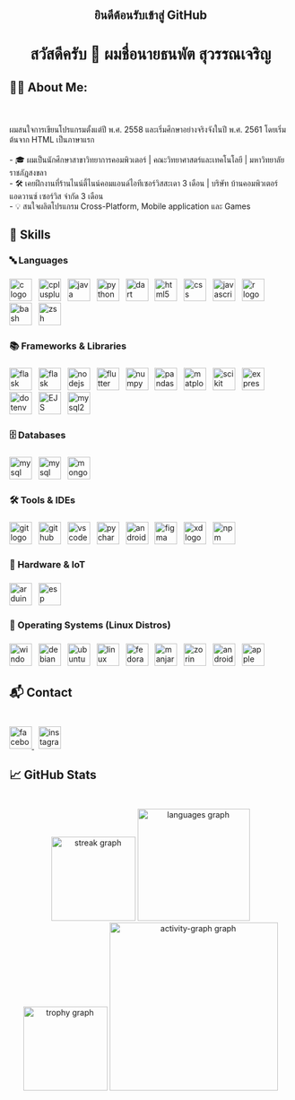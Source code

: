 <br clear="both">

<h2 align="center">ยินดีต้อนรับเข้าสู่ GitHub</h2>

###

<h1 align="center">สวัสดีครับ 👋 ผมชื่อนายธนพัต สุวรรณเจริญ</h1>

###

<h2 align="left">🧑‍💻 About Me:</h2>

###

<br clear="both">

<p align="left">ผมสนใจการเขียนโปรแกรมตั้งแต่ปี พ.ศ. 2558 และเริ่มศึกษาอย่างจริงจังในปี พ.ศ. 2561 โดยเริ่มต้นจาก HTML เป็นภาษาแรก<br><br>- 🎓 ผมเป็นนักศึกษาสาขาวิทยาการคอมพิวเตอร์ | คณะวิทยาศาสตร์และเทคโนโลยี | มหาวิทยาลัยราชภัฎสงขลา  <br>- 🛠️ เคยฝึกงานที่ร้านไนน์ตี้ไนน์คอมแอนด์ไอทีเซอร์วิสสะเดา 3 เดือน | บริษัท บ้านคอมพิวเตอร์ แอดวานซ์ เซอร์วิส จำกัด 3 เดือน<br>- 💡 สนใจผลิตโปรแกรม Cross-Platform, Mobile application และ Games</p>

###

<h2 align="left">🚀 Skills</h2>

###

<h3 align="left">🔤 Languages</h3>

###

<div align="left">
  <img src="https://img.shields.io/badge/C-A8B9CC?logo=c&logoColor=white&style=for-the-badge" height="40" alt="c logo"  />
  <img width="4" />
  <img src="https://img.shields.io/badge/C++-00599C?logo=cplusplus&logoColor=white&style=for-the-badge" height="40" alt="cplusplus logo"  />
  <img width="4" />
  <img src="https://img.shields.io/badge/Java-007396?logo=java&logoColor=white&style=for-the-badge" height="40" alt="java logo"  />
  <img width="4" />
  <img src="https://img.shields.io/badge/Python-3776AB?logo=python&logoColor=white&style=for-the-badge" height="40" alt="python logo"  />
  <img width="4" />
  <img src="https://img.shields.io/badge/Dart-0175C2?logo=dart&logoColor=white&style=for-the-badge" height="40" alt="dart logo"  />
  <img width="4" />
  <img src="https://img.shields.io/badge/HTML5-E34F26?logo=html5&logoColor=white&style=for-the-badge" height="40" alt="html5 logo"  />
  <img width="4" />
  <img src="https://img.shields.io/badge/CSS-1572B6?logo=css&logoColor=white&style=for-the-badge" height="40" alt="css logo"  />
  <img width="4" />
  <img src="https://img.shields.io/badge/JavaScript-F7DF1E?logo=javascript&logoColor=white&style=for-the-badge" height="40" alt="javascript logo"  />
  <img width="4" />
  <img src="https://img.shields.io/badge/R-276DC3?logo=r&logoColor=white&style=for-the-badge" height="40" alt="r logo"  />
  <img width="4" />
  <img src="https://img.shields.io/badge/Bash-4EAA25?logo=gnu-bash&logoColor=white&style=for-the-badge" height="40" alt="bash logo"  />
  <img width="4" />
  <img src="https://img.shields.io/badge/Zsh-000000?logo=zsh&logoColor=white&style=for-the-badge" height="40" alt="zsh logo"  />
</div>

###

<h3 align="left">📚 Frameworks & Libraries</h3>

###

<div align="left">
  <img src="https://img.shields.io/badge/Pygame-306998?logo=python&logoColor=white&style=for-the-badge" height="40" alt="flask logo"  />
  <img width="4" />
  <img src="https://img.shields.io/badge/Flask-000000?logo=flask&logoColor=white&style=for-the-badge" height="40" alt="flask logo"  />
  <img width="4" />
  <img src="https://img.shields.io/badge/Node.js-339933?logo=nodedotjs&logoColor=white&style=for-the-badge" height="40" alt="nodejs logo"  />
  <img width="4" />
  <img src="https://img.shields.io/badge/Flutter-02569B?logo=flutter&logoColor=white&style=for-the-badge" height="40" alt="flutter logo"  />
  <img width="4" />
  <img src="https://img.shields.io/badge/NumPy-013243?logo=numpy&logoColor=white&style=for-the-badge" height="40" alt="numpy logo"  />
  <img width="4" />
  <img src="https://img.shields.io/badge/pandas-150458?logo=pandas&logoColor=white&style=for-the-badge" height="40" alt="pandas logo"  />
  <img width="4" />
  <img src="https://img.shields.io/badge/Matplotlib-11557C?logo=matplotlib&logoColor=white&logoColor=white&style=for-the-badge" height="40" alt="matplotlib logo"  />
  <img width="4" />
  <img src="https://img.shields.io/badge/scikit--learn-F7931E?logo=scikitlearn&logoColor=white&logoColor=white&style=for-the-badge" height="40" alt="scikit learn logo"  />
  <img width="4" />
  <img src="https://img.shields.io/badge/Express-000000?logo=express&logoColor=white&style=for-the-badge" height="40" alt="express logo"  />
  <img width="4" />
  <img src="https://img.shields.io/badge/dotenv-000000?logo=dotenv&logoColor=white&style=for-the-badge" height="40" alt="dotenv logo"  />
  <img width="4" />
  <img src="https://img.shields.io/badge/EJS-B4CA65?logo=javascript&logoColor=while&style=for-the-badge" height="40" alt="EJS logo"  />
  <img width="4" />
  <img src="https://img.shields.io/badge/mysql2-4479A1?logo=mysql&logoColor=white&style=for-the-badge" height="40" alt="mysql2 logo"  />
</div>

###

<h3 align="left">🗄️ Databases</h3>

###

<div align="left">
  <img src="https://img.shields.io/badge/SQL-336791?logo=postgresql&logoColor=white&style=for-the-badge" height="40" alt="mysql logo"  />
  <img width="4" />
  <img src="https://img.shields.io/badge/MySQL-4479A1?logo=mysql&logoColor=white&style=for-the-badge" height="40" alt="mysql logo"  />
  <img width="4" />
  <img src="https://img.shields.io/badge/MongoDB-47A248?logo=mongodb&logoColor=white&style=for-the-badge" height="40" alt="mongodb logo"  />
</div>

###

<h3 align="left">🛠️ Tools & IDEs</h3>

###

<div align="left">
  <img src="https://img.shields.io/badge/Git-F05032?logo=git&logoColor=white&style=for-the-badge" height="40" alt="git logo"  />
  <img width="4" />
  <img src="https://img.shields.io/badge/GitHub-181717?logo=github&logoColor=white&style=for-the-badge" height="40" alt="github logo"  />
  <img width="4" />
  <img src="https://img.shields.io/badge/Visual Studio Code-007ACC?logo=visualstudiocode&logoColor=white&style=for-the-badge" height="40" alt="vscode logo"  />
  <img width="4" />
  <img src="https://img.shields.io/badge/PyCharm-000000?logo=pycharm&logoColor=white&style=for-the-badge" height="40" alt="pycharm logo"  />
  <img width="4" />
  <img src="https://img.shields.io/badge/Android Studio-3DDC84?logo=androidstudio&logoColor=white&style=for-the-badge" height="40" alt="androidstudio logo"  />
  <img width="4" />
  <img src="https://img.shields.io/badge/Figma-F24E1E?logo=figma&logoColor=white&style=for-the-badge" height="40" alt="figma logo"  />
  <img width="4" />
  <img src="https://img.shields.io/badge/Adobe XD-FF61F6?logo=adobexd&logoColor=white&style=for-the-badge" height="40" alt="xd logo"  />
  <img width="4" />
  <img src="https://img.shields.io/badge/npm-CB3837?logo=npm&logoColor=white&style=for-the-badge" height="40" alt="npm logo"  />
</div>

###

<h3 align="left">🔌 Hardware & IoT</h3>

###

<div align="left">
  <img src="https://img.shields.io/badge/Arduino-00979D?logo=arduino&logoColor=white&style=for-the-badge" height="40" alt="arduino logo"  />
  <img width="4" />
  <img src="https://img.shields.io/badge/ESP32-3DDC84?logo=esp32&logoColor=white&style=for-the-badge" height="40" alt="esp logo"  />
</div>

###

<h3 align="left">🐧 Operating Systems (Linux Distros)</h3>

###

<div align="left">
  <img src="https://img.shields.io/badge/Windows-0078D6?logo=windows&logoColor=white&style=for-the-badge" height="40" alt="windows8 logo"  />
  <img width="4" />
  <img src="https://img.shields.io/badge/Debian-A81D33?logo=debian&logoColor=white&style=for-the-badge" height="40" alt="debian logo"  />
  <img width="4" />
  <img src="https://img.shields.io/badge/Ubuntu-E95420?logo=ubuntu&logoColor=white&style=for-the-badge" height="40" alt="ubuntu logo"  />
  <img width="4" />
  <img src="https://img.shields.io/badge/Linux%20Mint-87CF3E?logo=linuxmint&logoColor=white&style=for-the-badge" height="40" alt="linux mint logo"  />
  <img width="4" />
  <img src="https://img.shields.io/badge/Fedora-51A2DA?logo=fedora&logoColor=white&style=for-the-badge" height="40" alt="fedora logo"  />
  <img width="4" />
  <img src="https://img.shields.io/badge/Manjaro-35BF5C?logo=manjaro&logoColor=white&style=for-the-badge" height="40" alt="manjaro logo"  />
  <img width="4" />
  <img src="https://img.shields.io/badge/Zorin%20OS-0CC1F3?logo=zorin&logoColor=white&style=for-the-badge" height="40" alt="zorin logo"  />
  <img width="4" />
  <img src="https://img.shields.io/badge/Android-3DDC84?logo=android&logoColor=white&style=for-the-badge" height="40" alt="android logo"  />
  <img width="4" />
  <img src="https://img.shields.io/badge/Apple-000000?logo=apple&logoColor=white&style=for-the-badge" height="40" alt="apple logo"  />
</div>

###

<h2 align="left">📬 Contact</h2>

###

<br clear="both">

<div align="left">
  <a href="https://www.facebook.com/earg0728" target="_blank">
    <img src="https://img.shields.io/static/v1?message=Facebook&logo=facebook&label=&color=1877F2&logoColor=white&labelColor=&style=for-the-badge" height="40" alt="facebook logo"  />
  </a>
  <img width="4" />
  <a href="https://www.instagram.com/james._.su/" target="_blank">
    <img src="https://img.shields.io/static/v1?message=Instagram&logo=instagram&label=&color=E4405F&logoColor=white&labelColor=&style=for-the-badge" height="40" alt="instagram logo"  />
  </a>
</div>

###

<h2 align="left">📈 GitHub Stats</h2>

###

<br clear="both">

<div align="center">
  <img src="https://streak-stats.demolab.com?user=james28dev&locale=en&mode=weekly&theme=tokyonight&hide_border=true&border_radius=5&date_format=j/n%5B/Y%5D&order=3" height="150" alt="streak graph"  />
  <img src="https://github-readme-stats.vercel.app/api/top-langs?username=james28dev&locale=en&hide_title=true&layout=compact&card_width=320&langs_count=20&theme=tokyonight&hide_border=true&order=2" height="200" alt="languages graph"  />
  <img src="https://github-profile-trophy.vercel.app?username=james28dev&theme=tokyonight&column=-1&row=1&margin-w=8&margin-h=8&no-bg=false&no-frame=true&order=4" height="150" alt="trophy graph"  />
  <img src="https://github-readme-activity-graph.vercel.app/graph?username=james28dev&radius=16&theme=tokyo-night&area=true&order=5&hide_border=true&hide_title=true" height="300" alt="activity-graph graph"  />
</div>

###
